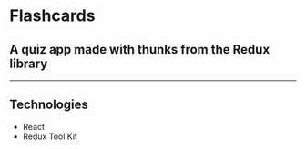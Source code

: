 # Flashcards

## A quiz app made with thunks from the Redux library
---
## Technologies
- React
- Redux Tool Kit